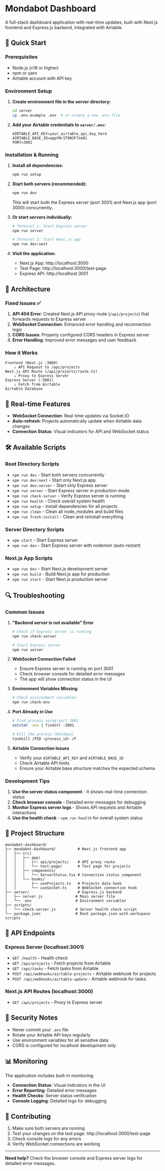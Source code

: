 # Mondabot Dashboard

A full-stack dashboard application with real-time updates, built with Next.js frontend and Express.js backend, integrated with Airtable.

## 🚀 Quick Start

### Prerequisites
- Node.js (v18 or higher)
- npm or yarn
- Airtable account with API key

### Environment Setup

1. **Create environment file in the server directory:**
   ```bash
   cd server
   cp .env.example .env  # or create a new .env file
   ```

2. **Add your Airtable credentials to `server/.env`:**
   ```env
   AIRTABLE_API_KEY=your_airtable_api_key_here
   AIRTABLE_BASE_ID=appYNr1T9N3F7sm81
   PORT=3001
   ```

### Installation & Running

1. **Install all dependencies:**
   ```bash
   npm run setup
   ```

2. **Start both servers (recommended):**
   ```bash
   npm run dev
   ```
   This will start both the Express server (port 3001) and Next.js app (port 3000) concurrently.

3. **Or start servers individually:**
   ```bash
   # Terminal 1: Start Express server
   npm run server
   
   # Terminal 2: Start Next.js app
   npm run dev:next
   ```

4. **Visit the application:**
   - Next.js App: http://localhost:3000
   - Test Page: http://localhost:3000/test-page
   - Express API: http://localhost:3001

## 🔧 Architecture

### Fixed Issues ✅

1. **API 404 Error**: Created Next.js API proxy route (`/api/projects`) that forwards requests to Express server
2. **WebSocket Connection**: Enhanced error handling and reconnection logic
3. **CORS Issues**: Properly configured CORS headers in Express server
4. **Error Handling**: Improved error messages and user feedback

### How it Works

```
Frontend (Next.js :3000)
    ↓ API Request to /api/projects
Next.js API Route (/api/projects/route.ts)
    ↓ Proxy to Express Server
Express Server (:3001)
    ↓ Fetch from Airtable
Airtable Database
```

## 📡 Real-time Features

- **WebSocket Connection**: Real-time updates via Socket.IO
- **Auto-refresh**: Projects automatically update when Airtable data changes
- **Connection Status**: Visual indicators for API and WebSocket status

## 🛠 Available Scripts

### Root Directory Scripts
- `npm run dev` - Start both servers concurrently
- `npm run dev:next` - Start only Next.js app
- `npm run dev:server` - Start only Express server
- `npm run server` - Start Express server in production mode
- `npm run check-server` - Verify Express server is running
- `npm run health` - Check overall system health
- `npm run setup` - Install dependencies for all projects
- `npm run clean` - Clean all node_modules and build files
- `npm run fresh-install` - Clean and reinstall everything

### Server Directory Scripts
- `npm start` - Start Express server
- `npm run dev` - Start Express server with nodemon (auto-restart)

### Next.js App Scripts
- `npm run dev` - Start Next.js development server
- `npm run build` - Build Next.js app for production
- `npm run start` - Start Next.js production server

## 🔍 Troubleshooting

### Common Issues

1. **"Backend server is not available" Error**
   ```bash
   # Check if Express server is running
   npm run check-server
   
   # Start Express server
   npm run server
   ```

2. **WebSocket Connection Failed**
   - Ensure Express server is running on port 3001
   - Check browser console for detailed error messages
   - The app will show connection status in the UI

3. **Environment Variables Missing**
   ```bash
   # Check environment variables
   npm run check-env
   ```

4. **Port Already in Use**
   ```bash
   # Find process using port 3001
   netstat -ano | findstr :3001
   
   # Kill the process (Windows)
   taskkill /PID <process_id> /F
   ```

5. **Airtable Connection Issues**
   - Verify your `AIRTABLE_API_KEY` and `AIRTABLE_BASE_ID`
   - Check Airtable API limits
   - Ensure your Airtable base structure matches the expected schema

### Development Tips

1. **Use the server status component** - It shows real-time connection status
2. **Check browser console** - Detailed error messages for debugging
3. **Monitor Express server logs** - Shows API requests and Airtable interactions
4. **Use the health check** - `npm run health` for overall system status

## 📁 Project Structure

```
mondabot-dashboard/
├── mondabot-dashboard/          # Next.js frontend app
│   ├── src/
│   │   ├── app/
│   │   │   ├── api/projects/    # API proxy route
│   │   │   └── test-page/       # Test page for projects
│   │   ├── components/
│   │   │   └── ServerStatus.tsx # Connection status component
│   │   └── hooks/
│   │       ├── useProjects.ts   # Projects data hook
│   │       └── useSocket.ts     # WebSocket connection hook
├── server/                      # Express.js backend
│   ├── server.js               # Main server file
│   └── .env                    # Environment variables
├── scripts/
│   └── check-server.js         # Server health check script
└── package.json                # Root package.json with workspace scripts
```

## 🎯 API Endpoints

### Express Server (localhost:3001)
- `GET /health` - Health check
- `GET /api/projects` - Fetch projects from Airtable
- `GET /api/tasks` - Fetch tasks from Airtable
- `POST /api/webhooks/airtable-projects` - Airtable webhook for projects
- `POST /api/webhooks/airtable-update` - Airtable webhook for tasks

### Next.js API Routes (localhost:3000)
- `GET /api/projects` - Proxy to Express server

## 🚨 Security Notes

- Never commit your `.env` file
- Rotate your Airtable API keys regularly
- Use environment variables for all sensitive data
- CORS is configured for localhost development only

## 📊 Monitoring

The application includes built-in monitoring:
- **Connection Status**: Visual indicators in the UI
- **Error Reporting**: Detailed error messages
- **Health Checks**: Server status verification
- **Console Logging**: Detailed logs for debugging

## 🤝 Contributing

1. Make sure both servers are running
2. Test your changes on the test page: http://localhost:3000/test-page
3. Check console logs for any errors
4. Verify WebSocket connections are working

---

**Need help?** Check the browser console and Express server logs for detailed error messages. 